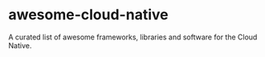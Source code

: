# awesome-cloud-native
A curated list of awesome frameworks, libraries and software for the Cloud Native.
